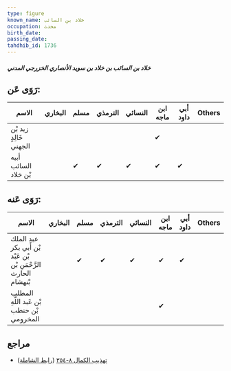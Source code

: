 ```yaml
---
type: figure
known_name: خلاد بن السائب
occupation: محدث
birth_date:
passing_date:
tahdhib_id: 1736
---
```

##### خلاد بن السائب بن خلاد بن سويد الأنصاري الخزرجي المدني

## رَوَى عَن:
| الاسم                  | البخاري | مسلم | الترمذي | النسائي | ابن ماجه | أبي داود | Others |
| ---------------------- | ------- | ---- | ------- | ------- | -------- | -------- | ------ |
| زيد بْن خَالِدٍ الجهني |         |      |         |         | ✔        |          |        |
| أبيه السائب بْن خلاد   |         | ✔    | ✔       | ✔       | ✔        | ✔        |        |
## رَوَى عَنه:
| الاسم                                                           | البخاري | مسلم | الترمذي | النسائي | ابن ماجه | أبي داود | Others |
| --------------------------------------------------------------- | ------- | ---- | ------- | ------- | -------- | -------- | ------ |
| عبد الملك بْن أَبي بكر بْن عَبْد الرَّحْمَنِ بْن الحارث بْنهشام |         | ✔    | ✔       | ✔       | ✔        | ✔        |        |
| المطلب بْن عَبد اللَّهِ بْن حنطب المخرومي                       |         |      |         |         | ✔        |          |        |
## مراجع
- [تهذيب الكمال ٨-٣٥٤](obsidian://open?vault=Tahdhib-al-Kamal&file=Figures/١٧٣٦-خلاد%20بن%20السائب%20بن%20خلاد%20بن%20سويد%20الأنصاري%20الخزرجي%20المدني) ([رابط الشاملة](https://shamela.ws/book/3722/4065))